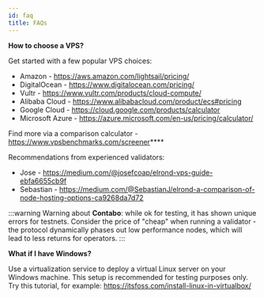 ```yaml
---
id: faq
title: FAQs
---
```


**How to choose a VPS?**

Get started with a few popular VPS choices:

- Amazon - https://aws.amazon.com/lightsail/pricing/
- DigitalOcean - https://www.digitalocean.com/pricing/
- Vultr - https://www.vultr.com/products/cloud-compute/
- Alibaba Cloud - https://www.alibabacloud.com/product/ecs#pricing
- Google Cloud - https://cloud.google.com/products/calculator
- Microsoft Azure - https://azure.microsoft.com/en-us/pricing/calculator/

Find more via a comparison calculator - https://www.vpsbenchmarks.com/screener****

Recommendations from experienced validators:

- Jose - https://medium.com/@josefcoap/elrond-vps-guide-ebfa6655cb9f
- Sebastian - https://medium.com/@SebastianJ/elrond-a-comparison-of-node-hosting-options-ca9268da7d72


:::warning
Warning about **Contabo**: while ok for testing, it has shown unique errors for testnets. Consider the price of "cheap" when running a validator - the protocol dynamically phases out low performance nodes, which will lead to less returns for operators.
:::

**What if I have Windows?**

Use a virtualization service to deploy a virtual Linux server on your Windows machine. This setup is recommended for testing purposes only. Try this tutorial, for example: https://itsfoss.com/install-linux-in-virtualbox/